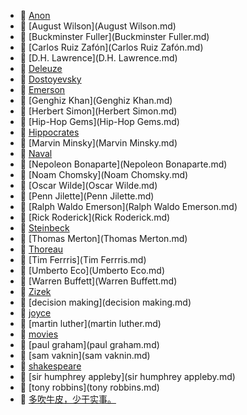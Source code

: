 * 📄 [Anon](Anon.md)
* 📄 [August Wilson](August Wilson.md)
* 📄 [Buckminster Fuller](Buckminster Fuller.md)
* 📄 [Carlos Ruiz Zafón](Carlos Ruiz Zafón.md)
* 📄 [D.H. Lawrence](D.H. Lawrence.md)
* 📄 [Deleuze](Deleuze.md)
* 📄 [Dostoyevsky](Dostoyevsky.md)
* 📄 [Emerson](Emerson.md)
* 📄 [Genghiz Khan](Genghiz Khan.md)
* 📄 [Herbert Simon](Herbert Simon.md)
* 📄 [Hip-Hop Gems](Hip-Hop Gems.md)
* 📄 [Hippocrates](Hippocrates.md)
* 📄 [Marvin Minsky](Marvin Minsky.md)
* 📄 [Naval](Naval.md)
* 📄 [Nepoleon Bonaparte](Nepoleon Bonaparte.md)
* 📄 [Noam Chomsky](Noam Chomsky.md)
* 📄 [Oscar Wilde](Oscar Wilde.md)
* 📄 [Penn Jilette](Penn Jilette.md)
* 📄 [Ralph Waldo Emerson](Ralph Waldo Emerson.md)
* 📄 [Rick Roderick](Rick Roderick.md)
* 📄 [Steinbeck](Steinbeck.md)
* 📄 [Thomas Merton](Thomas Merton.md)
* 📄 [Thoreau](Thoreau.md)
* 📄 [Tim Ferrris](Tim Ferrris.md)
* 📄 [Umberto Eco](Umberto Eco.md)
* 📄 [Warren Buffett](Warren Buffett.md)
* 📄 [Zizek](Zizek.md)
* 📄 [decision making](decision making.md)
* 📄 [joyce](joyce.md)
* 📄 [martin luther](martin luther.md)
* 📄 [movies](movies.md)
* 📄 [paul graham](paul graham.md)
* 📄 [sam vaknin](sam vaknin.md)
* 📄 [shakespeare](shakespeare.md)
* 📄 [sir humphrey appleby](sir humphrey appleby.md)
* 📄 [tony robbins](tony robbins.md)
* 📄 [多吹牛皮，少干实事。](多吹牛皮，少干实事。.md)
